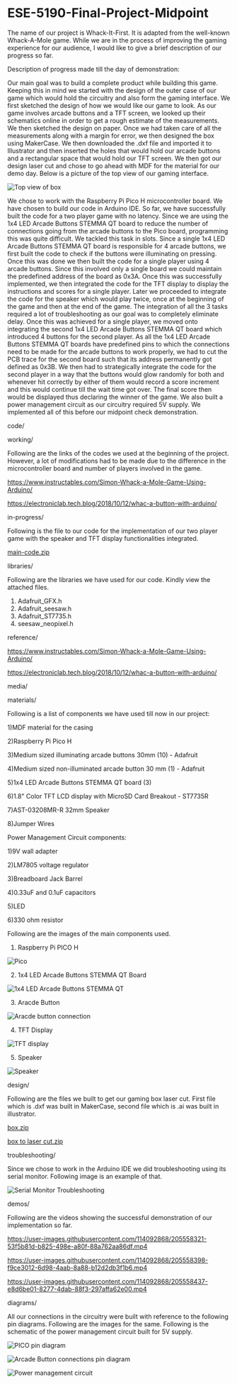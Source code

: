 # ESE-5190-Final-Project-Midpoint

The name of our project is Whack-It-First. It is adapted from the well-known Whack-A-Mole game. While we are in the process of improving the gaming experience for our audience, I would like to give a brief description of our progress so far.

Description of progress made till the day of demonstration:

Our main goal was to build a complete product while building this game. Keeping this in mind we started with the design of the outer case of our game which would hold the circuitry and also form the gaming interface. We first sketched the design of how we would like our game to look. As our game involves arcade buttons and a TFT screen, we looked up their schematics online in order to get a rough estimate of the measurements. We then sketched the design on paper. Once we had taken care of all the measurements along with a margin for error, we then designed the box using MakerCase. We then downloaded the .dxf file and imported it to Illustrator and then inserted the holes that would hold our arcade buttons and a rectangular space that would hold our TFT screen. We then got our design laser cut and chose to go ahead with MDF for the material for our demo day. Below is a picture of the top view of our gaming interface.

![Top view of box](https://user-images.githubusercontent.com/114092868/205559240-19f7006b-8dce-4f17-968e-a5b22cc3691e.jpeg)

We chose to work with the Raspberry Pi Pico H microcontroller board. We have chosen to build our code in Arduino IDE. So far, we have successfully built the code for a two player game with no latency. Since we are using the 1x4 LED Arcade Buttons STEMMA QT board to reduce the number of connections going from the arcade buttons to the Pico board, programming this was quite difficult. We tackled this task in slots. Since a single 1x4 LED Arcade Buttons STEMMA QT board is responsible for 4 arcade buttons, we first built the code to check if the buttons were illuminating on pressing. Once this was done we then built the code for a single player using 4 arcade buttons. Since this involved only a single board we could maintain the predefined address of the board as 0x3A. Once this was successfully implemented, we then integrated the code for the TFT display to display the instructions and scores for a single player. Later we proceeded to integrate the code for the speaker which would play twice, once at the beginning of the game and then at the end of the game. The integration of all the 3 tasks required a lot of troubleshooting as our goal was to completely eliminate delay. Once this was achieved for a single player, we moved onto integrating the second 1x4 LED Arcade Buttons STEMMA QT board which introduced 4  buttons for the second player. As all the 1x4 LED Arcade Buttons STEMMA QT boards have predefined pins to which the connections need to be made for the arcade buttons to work properly, we had to cut the PCB trace for the second board such that its address permanently got defined as 0x3B. We then had to strategically integrate the code for the second player in a way that the buttons would glow randomly for both and whenever hit correctly by either of them would record a score increment and this would continue till the wait time got over. The final score then would be displayed thus declaring the winner of the game.  We also built a power management circuit as our circuitry required 5V supply. We implemented all of this before our midpoint check demonstration. 

code/

working/

Following are the links of the codes we used at the beginning of the project. However, a lot of modifications had to be made due to the difference in the microcontroller board and number of players involved in the game.

https://www.instructables.com/Simon-Whack-a-Mole-Game-Using-Arduino/

https://electroniclab.tech.blog/2018/10/12/whac-a-button-with-arduino/

in-progress/

Following is the file to our code for the implementation of our two player game with the speaker and TFT display functionalities integrated.

[main-code.zip](https://github.com/JuiUpenn11/ESE-5190-Final-Project-Midpoint/files/10150941/main-code.zip)

libraries/

Following are the libraries we have used for our code. Kindly view the attached files.

1) Adafruit_GFX.h
2) Adafruit_seesaw.h
3) Adafruit_ST7735.h
4) seesaw_neopixel.h

reference/

https://www.instructables.com/Simon-Whack-a-Mole-Game-Using-Arduino/

https://electroniclab.tech.blog/2018/10/12/whac-a-button-with-arduino/


media/

materials/

Following is a list of components we have used till now in our project:

1)MDF material for the casing

2)Raspberry Pi Pico H

3)Medium sized illuminating arcade buttons 30mm (10) - Adafruit

4)Medium sized non-illuminated arcade button 30 mm (1) - Adafruit

5)1x4 LED Arcade Buttons STEMMA QT board (3)

6)1.8" Color TFT LCD display with MicroSD Card Breakout - ST7735R

7)AST-03208MR-R 32mm Speaker

8)Jumper Wires

Power Management Circuit components:

1)9V wall adapter

2)LM7805 voltage regulator

3)Breadboard Jack Barrel

4)0.33uF and 0.1uF capacitors

5)LED

6)330 ohm resistor

Following are the images of the main components used.

1) Raspberry Pi PICO H

![Pico](https://user-images.githubusercontent.com/114092868/205560135-7273437b-a814-4bfc-8b29-9e6a9131b56a.jpeg)

2) 1x4 LED Arcade Buttons STEMMA QT Board

![1x4 LED Arcade Buttons STEMMA QT](https://user-images.githubusercontent.com/114092868/205560272-cff7f640-4b45-4292-9e81-84b60cc219e1.jpeg)

3) Aracde Button

![Aracde button connection](https://user-images.githubusercontent.com/114092868/205560328-79428c63-81d9-4140-a9fd-0be68a6f0fc9.jpeg)

4) TFT Display

![TFT display](https://user-images.githubusercontent.com/114092868/205560382-391ff19e-7802-47f9-be41-18d69ce757fa.jpeg)

5) Speaker

![Speaker](https://user-images.githubusercontent.com/114092868/205560419-46d00af3-9503-40fc-8f9c-36935b6732b9.jpeg)

design/

Following are the files we built to get our gaming box laser cut. First file which is .dxf was built in MakerCase, second file which is .ai was built in illustrator.

[box.zip](https://github.com/JuiUpenn11/ESE-5190-Final-Project-Midpoint/files/10150943/box.zip)

[box to laser cut.zip](https://github.com/JuiUpenn11/ESE-5190-Final-Project-Midpoint/files/10150944/box.to.laser.cut.zip)

troubleshooting/

Since we chose to work in the Arduino IDE we did troubleshooting using its serial monitor. Following image is an example of that.

![Serial Monitor Troubleshooting](https://user-images.githubusercontent.com/114092868/205558203-c697efdf-3896-4e9b-8b8a-61e6d9f17a9d.jpeg)

demos/

Following are the videos showing the successful demonstration of our implementation so far.

https://user-images.githubusercontent.com/114092868/205558321-53f5b81d-b825-498e-a80f-88a762aa86df.mp4

https://user-images.githubusercontent.com/114092868/205558398-f9ce3012-6d98-4aab-8a88-b12d2db3f1b6.mp4

https://user-images.githubusercontent.com/114092868/205558437-e8d6be01-8277-4dab-88f3-297affa62e00.mp4

diagrams/

All our connections in the circuitry were built with reference to the following pin diagrams. Following are the images for the same. Following is the schematic of the power management circuit built for 5V supply.

![PICO pin diagram](https://user-images.githubusercontent.com/114092868/205558705-b6ddb13c-8510-4575-a89f-99ab86bbe387.jpeg)

![Arcade Button connections pin diagram](https://user-images.githubusercontent.com/114092868/205558750-ce3c9473-e681-437c-b3d6-631aa6ed3510.jpeg)

![Power management circuit](https://user-images.githubusercontent.com/114092868/205558803-88df5b2a-4ba3-4ed7-98ea-b735f204677f.png)













